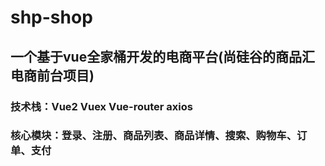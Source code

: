# shp-shop
## 一个基于vue全家桶开发的电商平台(尚硅谷的商品汇电商前台项目)
### 技术栈：Vue2 Vuex Vue-router axios
### 核心模块：登录、注册、商品列表、商品详情、搜索、购物车、订单、支付

